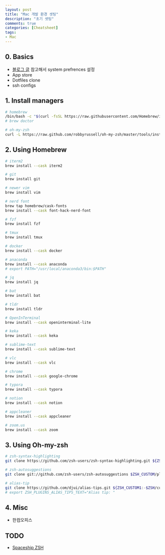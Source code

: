 ```yaml
---
layout: post
title: "Mac 개발 환경 셋팅"
description: "초기 셋팅"
comments: true
categories: [Cheatsheet]
tags:
- Mac
---
```


## 0. Basics

* [블로그 글](https://subicura.com/2017/11/22/mac-os-development-environment-setup.html) 참고해서 system prefrences 설정
* App store
* Dotfiles clone 
* ssh configs



## 1. Install managers

```bash
# homebrew
/bin/bash -c "$(curl -fsSL https://raw.githubusercontent.com/Homebrew/install/master/install.sh)"
# brew doctor

# oh-my-zsh
curl -L https://raw.github.com/robbyrussell/oh-my-zsh/master/tools/install.sh | sh
```



## 2. Using Homebrew

```bash
# iterm2
brew install --cask iterm2

# git
brew install git

# newer vim
brew install vim

# nerd font
brew tap homebrew/cask-fonts
brew install --cask font-hack-nerd-font

# fzf
brew install fzf

# tmux
brew install tmux

# docker
brew install --cask docker

# anaconda
brew install --cask anaconda
# export PATH="/usr/local/anaconda3/bin:$PATH"

# jq
brew install jq

# bat
brew install bat

# tldr
brew install tldr

# OpenInTerminal
brew install --cask openinterminal-lite

# keka
brew install --cask keka

# sublime-text
brew install --cask sublime-text

# vlc
brew install --cask vlc

# chrome
brew install --cask google-chrome

# typora
brew install --cask typora

# notion
brew install --cask notion

# appcleaner
brew install --cask appcleaner

# zoom.us
brew install --cask zoom
```



## 3. Using Oh-my-zsh

```bash
# zsh-syntax-highlighting
git clone https://github.com/zsh-users/zsh-syntax-highlighting.git ${ZSH_CUSTOM:-~/.oh-my-zsh/custom}/plugins/zsh-syntax-highlighting

# zsh-autosuggestions
git clone git://github.com/zsh-users/zsh-autosuggestions $ZSH_CUSTOM/plugins/zsh-autosuggestions

# alias-tip
git clone https://github.com/djui/alias-tips.git ${ZSH_CUSTOM1:-$ZSH/custom}/plugins/alias-tips
# export ZSH_PLUGINS_ALIAS_TIPS_TEXT="Alias tip: "
```



## 4. Misc

* 한컴오피스

## TODO

* [Spaceship ZSH](https://denysdovhan.com/spaceship-prompt/)